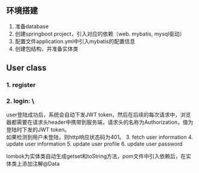 ## 环境搭建
1. 准备database
2. 创建springboot project，引入对应的依赖（web. mybatis, mysql驱动）
3. 配置文件application.yml中引入mybatis的配置信息
4. 创建包结构，并准备实体类

## User class
### 1. register

### 2. login: \
user登陆成功后，系统会自动下发JWT token，然后在后续的每次请求中，浏览器都需要在请求头header中携带到服务端，请求头的名称为Authorization，值为登陆时下发的JWT token。 \
如果检测到用户未登陆，则http响应状态码为401。
3. fetch user information
4. update user information
5. update user profile
6. update user password

lombok为实体类自动生成getset和toString方法，pom文件中引入依赖后，在实体类上添加注解@Data



